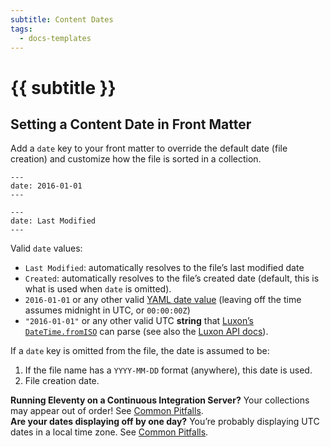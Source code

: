 ```yaml
---
subtitle: Content Dates
tags:
  - docs-templates
---
```

# {{ subtitle }}

## Setting a Content Date in Front Matter

Add a `date` key to your front matter to override the default date (file creation) and customize how the file is sorted in a collection.

```
---
date: 2016-01-01
---
```

```
---
date: Last Modified
---
```

Valid `date` values:

* `Last Modified`: automatically resolves to the file’s last modified date
* `Created`: automatically resolves to the file’s created date (default, this is what is used when `date` is omitted).
* `2016-01-01` or any other valid [YAML date value](http://yaml.org/type/timestamp.html) (leaving off the time assumes midnight in UTC, or `00:00:00Z`)
* `"2016-01-01"` or any other valid UTC **string** that [Luxon’s `DateTime.fromISO`](https://moment.github.io/luxon/docs/manual/parsing.html#parsing-technical-formats) can parse (see also the [Luxon API docs](https://moment.github.io/luxon/docs/class/src/datetime.js~DateTime.html#static-method-fromISO)).

If a `date` key is omitted from the file, the date is assumed to be:

1. If the file name has a `YYYY-MM-DD` format (anywhere), this date is used.
1. File creation date.

<div class="elv-callout elv-callout-warn"><strong>Running Eleventy on a Continuous Integration Server?</strong> Your collections may appear out of order! See <a href="/docs/pitfalls/#file-creation-dates-reset-on-continuous-integration-server">Common Pitfalls</a>.</div>

<div class="elv-callout elv-callout-warn"><strong>Are your dates displaying off by one day?</strong> You’re probably displaying UTC dates in a local time zone. See <a href="/docs/pitfalls/#dates-off-by-one-day%3F">Common Pitfalls</a>.</div>

